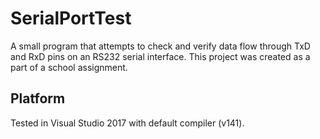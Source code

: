 # SerialPortTest

A small program that attempts to check and verify data flow through TxD and RxD pins on an RS232 serial interface.
This project was created as a part of a school assignment.

## Platform
Tested in Visual Studio 2017 with default compiler (v141).